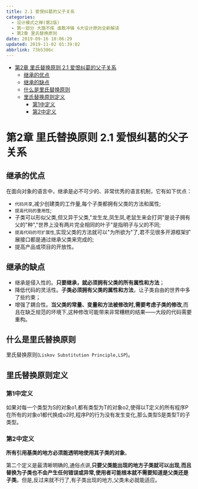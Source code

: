 ```yaml
---
title: 2.1 爱恨纠葛的父子关系
categories: 
  - 设计模式之禅(第2版)
  - 第一部分 大旗不挥 谁敢冲锋 6大设计原则全新解读
  - 第2章 里氏替换原则
date: 2019-09-16 10:06:29
updated: 2019-11-02 01:39:02
abbrlink: 73b5386c
---
```

- [第2章 里氏替换原则 2.1 爱恨纠葛的父子关系](/ReadingNotes/73b5386c/#第2章-里氏替换原则-2-1-爱恨纠葛的父子关系)
    - [继承的优点](/ReadingNotes/73b5386c/#继承的优点)
    - [继承的缺点](/ReadingNotes/73b5386c/#继承的缺点)
    - [什么是里氏替换原则](/ReadingNotes/73b5386c/#什么是里氏替换原则)
    - [里氏替换原则定义](/ReadingNotes/73b5386c/#里氏替换原则定义)
        - [第1中定义](/ReadingNotes/73b5386c/#第1中定义)
        - [第2中定义](/ReadingNotes/73b5386c/#第2中定义)

<!--more-->
<script src="https://cdn.bootcss.com/jquery/3.4.0/jquery.slim.min.js"></script>
<script>$(document).ready(function () {$(".post-body > ul:nth-child(1)").hide();});</script>

<!--end-->
<!--SSTStart-->
# 第2章 里氏替换原则 2.1 爱恨纠葛的父子关系 #
## 继承的优点 ##
在面向对象的语言中，继承是必不可少的、非常优秀的语言机制，它有如下优点：
- `代码共享`,减少创建类的工作量,每个子类都拥有父类的方法和属性;
- `提高代码的重用性`;
- 子类可以形似父类,但又异于父类,"龙生龙,凤生凤,老鼠生来会打洞"是说子拥有父的"种","世界上没有两片完全相同的叶子"是指明子与父的不同;
- `提高代码的可扩展性`,实现父类的方法就可以"为所欲为"了,君不见很多开源框架扩展接口都是通过继承父类来完成的;
- 提高产品或项目的开放性。

## 继承的缺点 ##
- 继承是侵入性的。**只要继承，就必须拥有父类的所有属性和方法**；
- 降低代码的灵活性。**子类必须拥有父类的属性和方法**，让子类自由的世界中多了些约束；
- 增强了耦合性。**当父类的常量、变量和方法被修改时,需要考虑子类的修改**,而且在缺乏规范的环境下,这种修改可能带来非常糟糕的结果——大段的代码需要重构。

## 什么是里氏替换原则 ##
里氏替换原则(`Liskov Substitution Principle,LSP`)。
## 里氏替换原则定义 ##
### 第1中定义 ###
如果对每一个类型为S的对象o1,都有类型为T的对象o2,使得以T定义的所有程序P在所有的对象o1都代换成o2时,程序P的行为没有发生变化,那么类型S是类型T的子类型。
### 第2中定义 ###
**所有引用基类的地方必须能透明地使用其子类的对象**。

第二个定义是最清晰明确的,通俗点讲,**只要父类能出现的地方子类就可以出现,而且替换为子类也不会产生任何错误或异常,使用者可能根本就不需要知道是父类还是子类**。但是,反过来就不行了,有子类出现的地方,父类未必就能适应。
<!--SSTStop-->

